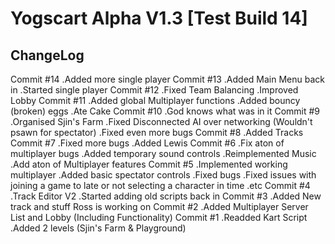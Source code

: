# Yogscart Alpha V1.3 [Test Build 14]

ChangeLog
----------------------
Commit #14
.Added more single player
Commit #13
.Added Main Menu back in
.Started single player
Commit #12
.Fixed Team Balancing
.Improved Lobby 
Commit #11
.Added global Multiplayer functions
.Added bouncy (broken) eggs
.Ate Cake
Commit #10
.God knows what was in it
Commit #9
.Organised Sjin's Farm
.Fixed Disconnected AI over networking (Wouldn't psawn for spectator)
.Fixed even more bugs
Commit #8
.Added Tracks 
Commit #7
.Fixed more bugs
.Added Lewis
Commit #6
.Fix aton of multiplayer bugs
.Added temporary sound controls
.Reimplemented Music
.Add aton of Multiplayer features
Commit #5
.Implemented working multiplayer
.Added basic spectator controls
.Fixed bugs
.Fixed issues with joining a game to late or not selecting a character in time .etc
Commit #4
.Track Editor V2
.Started adding old scripts back in
Commit #3
.Added New track and stuff Ross is working on
Commit #2
.Added Multiplayer Server List and Lobby (Including Functionality)
Commit #1
.Readded Kart Script
.Added 2 levels (Sjin's Farm & Playground)
